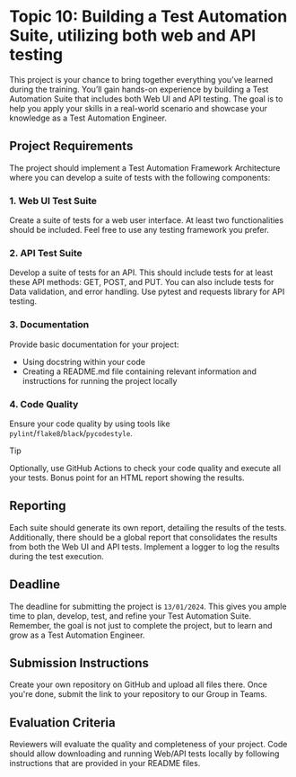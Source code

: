 # Topic 10: Building a Test Automation Suite, utilizing both web and API testing

This project is your chance to bring together everything you’ve learned during the training. You’ll gain hands-on experience by building a Test Automation Suite that includes both Web UI and API testing. The goal is to help you apply your skills in a real-world scenario and showcase your knowledge as a Test Automation Engineer.


## Project Requirements

The project should implement a Test Automation Framework Architecture where you can develop a suite of tests with the following components:


### 1. Web UI Test Suite

Create a suite of tests for a web user interface. At least two functionalities should be included. Feel free to use any testing framework you prefer.


### 2. API Test Suite

Develop a suite of tests for an API. This should include tests for at least these API methods: GET, POST, and PUT. You can also include tests for Data validation, and error handling. Use pytest and requests library for API testing.


### 3. Documentation

Provide basic documentation for your project:
- Using docstring within your code
- Creating a README.md file containing relevant information and instructions for running the project locally


### 4. Code Quality

Ensure your code quality by using tools like `pylint`/`flake8`/`black`/`pycodestyle`.

> [!TIP]
> Optionally, use GitHub Actions to check your code quality and execute all your tests. Bonus point for an HTML report showing the results.


## Reporting

Each suite should generate its own report, detailing the results of the tests. Additionally, there should be a global report that consolidates the results from both the Web UI and API tests. Implement a logger to log the results during the test execution.


## Deadline

The deadline for submitting the project is `13/01/2024`. This gives you ample time to plan, develop, test, and refine your Test Automation Suite. Remember, the goal is not just to complete the project, but to learn and grow as a Test Automation Engineer.


## Submission Instructions

Create your own repository on GitHub and upload all files there. Once you're done, submit the link to your repository to our Group in Teams.


## Evaluation Criteria

Reviewers will evaluate the quality and completeness of your project. Code should allow downloading and running Web/API tests locally by following instructions that are provided in your README files.
